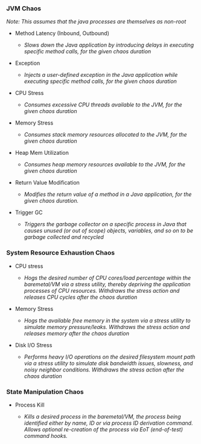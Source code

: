 ### JVM Chaos

*Note: This assumes that the java processes are themselves as non-root*

- Method Latency (Inbound, Outbound)
  - *Slows down the Java application by introducing delays in executing specific method calls, for the given chaos duration*
    
- Exception
  - *Injects a user-defined exception in the Java application while executing specific method calls, for the given chaos duration*
    
- CPU Stress
  - *Consumes excessive CPU threads available to the JVM, for the given chaos duration*

- Memory Stress
  - *Consumes stack memory resources allocated to the JVM, for the given chaos duration*
    
- Heap Mem Utilization
  - *Consumes heap memory resources available to the JVM, for the given chaos duration*
  
- Return Value Modification
  - *Modifies the return value of a method in a Java application, for the given chaos duration.*
    
- Trigger GC
  - *Triggers the garbage collector on a specific process in Java that causes unused (or out of scope) objects, variables, and so on to be garbage collected and recycled*

### System Resource Exhaustion Chaos

- CPU stress
  - *Hogs the desired number of CPU cores/load percentage within the baremetal/VM via a stress utility, thereby depriving the application processes of CPU resources. Withdraws the stress action and releases CPU cycles after the chaos duration*
    
- Memory Stress
  - *Hogs the available free memory in the system via a stress utility to simulate memory pressure/leaks. Withdraws the stress action and releases memory after the chaos duration*
    
- Disk I/O Stress
  - *Performs heavy I/O operations on the desired filesystem mount path via a stress utility to simulate disk bandwidth issues, slowness, and noisy neighbor conditions. Withdraws the stress action after the chaos duration*

### State Manipulation Chaos

- Process Kill
  
  - *Kills a desired process in the baremetal/VM, the process being identified either by name, ID or via process ID derivation command. Allows optional re-creation of the process via EoT (end-of-test) command hooks.*
